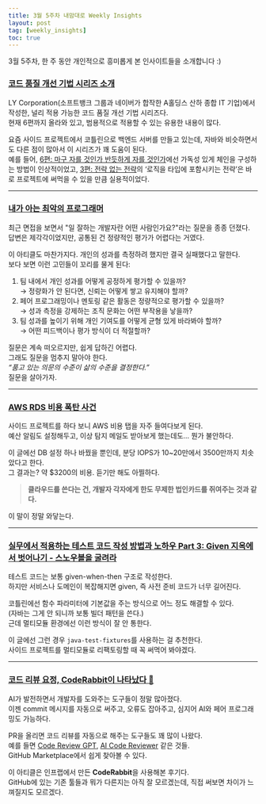 ```yaml
---
title: 3월 5주차 내맘대로 Weekly Insights
layout: post
tag: [weekly_insights]
toc: true
---
```


3월 5주차, 한 주 동안 개인적으로 흥미롭게 본 인사이트들을 소개합니다 :)

### [코드 품질 개선 기법 시리즈 소개](https://techblog.lycorp.co.jp/ko/techniques-for-improving-code-quality-list)
LY Corporation(소프트뱅크 그룹과 네이버가 합작한 A홀딩스 산하 종합 IT 기업)에서 작성한, 널리 적용 가능한 코드 품질 개선 기법 시리즈다.  
현재 6편까지 올라와 있고, 범용적으로 적용할 수 있는 유용한 내용이 많다.  

요즘 사이드 프로젝트에서 코틀린으로 백엔드 서버를 만들고 있는데, 자바와 비슷하면서도 다른 점이 많아서 이 시리즈가 꽤 도움이 된다.  
예를 들어, [6편: 마구 자를 것인가 반듯하게 자를 것인가](https://techblog.lycorp.co.jp/ko/techniques-for-improving-code-quality-6)에선 가독성 있게 체인을 구성하는 방법이 인상적이었고, [3편: 전략 없는 전략](https://techblog.lycorp.co.jp/ko/techniques-for-improving-code-quality-3)의 ‘로직을 타입에 포함시키는 전략’은 바로 프로젝트에 써먹을 수 있을 만큼 실용적이었다.

---

### [내가 아는 최악의 프로그래머](https://news.hada.io/topic?id=19914)
최근 면접을 보면서 "일 잘하는 개발자란 어떤 사람인가요?"라는 질문을 종종 던졌다.  
답변은 제각각이었지만, 공통된 건 정량적인 평가가 어렵다는 거였다.  

이 아티클도 마찬가지다. 개인의 성과를 측정하려 했지만 결국 실패했다고 말한다.  
보다 보면 이런 고민들이 꼬리를 물게 된다:

1. 팀 내에서 개인 성과를 어떻게 공정하게 평가할 수 있을까?  
   → 정량화가 안 된다면, 신뢰는 어떻게 쌓고 유지해야 할까?
2. 페어 프로그래밍이나 멘토링 같은 활동은 정량적으로 평가할 수 있을까?  
   → 성과 측정을 강제하는 조직 문화는 어떤 부작용을 낳을까?
3. 팀 성과를 높이기 위해 개인 기여도를 어떻게 균형 있게 바라봐야 할까?  
   → 어떤 피드백이나 평가 방식이 더 적절할까?

질문은 계속 떠오르지만, 쉽게 답하긴 어렵다.  
그래도 질문을 멈추지 말아야 한다.  
_“품고 있는 의문의 수준이 삶의 수준을 결정한다.”_  
질문을 살아가자.

---

### [AWS RDS 비용 폭탄 사건](https://brunch.co.kr/@cebi750/10)
사이드 프로젝트를 하다 보니 AWS 비용 탭을 자주 들여다보게 된다.  
예산 알림도 설정해두고, 이상 탐지 메일도 받아보게 했는데도… 뭔가 불안하다.  

이 글에선 DB 설정 하나 바꿨을 뿐인데, 분당 IOPS가 10~20만에서 3500만까지 치솟았다고 한다.  
그 결과는? 약 $3200의 비용. 듣기만 해도 아찔하다.  

> **클라우드를 쓴다는 건, 개발자 각자에게 한도 무제한 법인카드를 쥐여주는 것과 같다.**

이 말이 정말 와닿는다.

---

### [실무에서 적용하는 테스트 코드 작성 방법과 노하우 Part 3: Given 지옥에서 벗어나기 - 스노우볼을 굴려라](https://tech.kakaopay.com/post/given-test-code-2/)
테스트 코드는 보통 given-when-then 구조로 작성한다.  
하지만 서비스나 도메인이 복잡해지면 given, 즉 사전 준비 코드가 너무 길어진다.  

코틀린에선 함수 파라미터에 기본값을 주는 방식으로 어느 정도 해결할 수 있다.  
(자바는 그게 안 되니까 보통 빌더 패턴을 쓴다.)  
근데 멀티모듈 환경에선 이런 방식이 잘 안 통한다.  

이 글에선 그런 경우 `java-test-fixtures`를 사용하는 걸 추천한다.  
사이드 프로젝트를 멀티모듈로 리팩토링할 때 꼭 써먹어 봐야겠다.

---

### [코드 리뷰 요정, CodeRabbit이 나타났다 🐰](https://tech.inflab.com/20250303-introduce-coderabbit/)
AI가 발전하면서 개발자를 도와주는 도구들이 정말 많아졌다.  
이젠 commit 메시지를 자동으로 써주고, 오류도 잡아주고, 심지어 AI와 페어 프로그래밍도 가능하다.  

PR을 올리면 코드 리뷰를 자동으로 해주는 도구들도 꽤 많이 나왔다.  
예를 들면 [Code Review GPT](https://github.com/marketplace/actions/code-review-gpt), 
[AI Code Reviewer](https://github.com/marketplace/actions/ai-code-review-action) 같은 것들.  
GitHub Marketplace에서 쉽게 찾아볼 수 있다.  

이 아티클은 인프랩에서 만든 **CodeRabbit**을 사용해본 후기다.  
GitHub에 있는 기존 툴들과 뭐가 다른지는 아직 잘 모르겠는데, 직접 써보면 차이가 느껴질지도 모르겠다.
